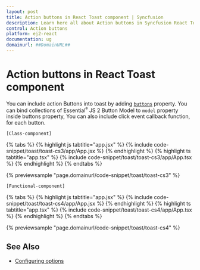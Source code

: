 ```yaml
---
layout: post
title: Action buttons in React Toast component | Syncfusion
description: Learn here all about Action buttons in Syncfusion React Toast component of Syncfusion Essential JS 2 and more.
control: Action buttons 
platform: ej2-react
documentation: ug
domainurl: ##DomainURL##
---
```


# Action buttons in React Toast component

You can include action Buttons into toast by adding [`buttons`](https://ej2.syncfusion.com/react/documentation/api/toast/#buttons) property. You can bind collections of Essential<sup style="font-size:70%">&reg;</sup> JS 2 Button Model to `model` property inside buttons property, You can also include  click event callback function, for each button.

`[Class-component]`

{% tabs %}
{% highlight js tabtitle="app.jsx" %}
{% include code-snippet/toast/toast-cs3/app/App.jsx %}
{% endhighlight %}
{% highlight ts tabtitle="app.tsx" %}
{% include code-snippet/toast/toast-cs3/app/App.tsx %}
{% endhighlight %}
{% endtabs %}

 {% previewsample "page.domainurl/code-snippet/toast/toast-cs3" %}

`[Functional-component]`

{% tabs %}
{% highlight js tabtitle="app.jsx" %}
{% include code-snippet/toast/toast-cs4/app/App.jsx %}
{% endhighlight %}
{% highlight ts tabtitle="app.tsx" %}
{% include code-snippet/toast/toast-cs4/app/App.tsx %}
{% endhighlight %}
{% endtabs %}

 {% previewsample "page.domainurl/code-snippet/toast/toast-cs4" %}

## See Also

* [Configuring options](./config)